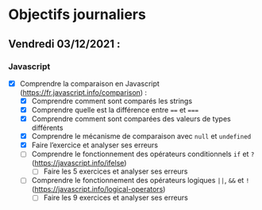 # Objectifs journaliers

## Vendredi 03/12/2021 :

### Javascript

* [X] Comprendre la comparaison en Javascript (https://fr.javascript.info/comparison) :
    * [X] Comprendre comment sont comparés les strings
    * [X] Comprendre quelle est la différence entre `==` et `===`
    * [X] Comprendre comment sont comparées des valeurs de types différents
    * [X] Comprendre le mécanisme de comparaison avec `null` et `undefined`
    * [X] Faire l’exercice et analyser ses erreurs
  * [ ] Comprendre le fonctionnement des opérateurs conditionnels `if` et `?` (https://javascript.info/ifelse)
    * [ ] Faire les 5 exercices et analyser ses erreurs
  * [ ] Comprendre le fonctionnement des opérateurs logiques `||`, `&&` et `!` (https://javascript.info/logical-operators)
    * [ ] Faire les 9 exercices et analyser ses erreurs